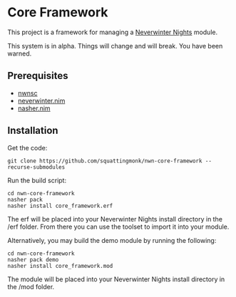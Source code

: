 # Core Framework

This project is a framework for managing a [Neverwinter
Nights](https://neverwintervault.org) module.

This system is in alpha. Things will change and will break. You have been
warned.

## Prerequisites
- [nwnsc](https://gitlab.com/glorwinger/nwnsc)
- [neverwinter.nim](https://github.com/niv/neverwinter.nim)
- [nasher.nim](https://github.com/squattingmonk/nasher)

## Installation
Get the code:
```
git clone https://github.com/squattingmonk/nwn-core-framework --recurse-submodules
```

Run the build script:
```
cd nwn-core-framework
nasher pack
nasher install core_framework.erf
```

The erf will be placed into your Neverwinter Nights install directory in the
/erf folder. From there you can use the toolset to import it into your module.

Alternatively, you may build the demo module by running the following:
```
cd nwn-core-framework
nasher pack demo
nasher install core_framework.mod
```

The module will be placed into your Neverwinter Nights install directory in the
/mod folder.
